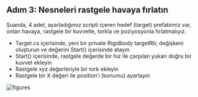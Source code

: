 ## Adım 3: Nesneleri rastgele havaya fırlatın
Şuanda, 4 adet, ayarladığımız scripti içeren hedef (target) prefabimiz var, onları havaya, rastgele bir kuvvetle, torkla ve poziyosyonla fırlatmalıyız.

- Target.cs içerisinde, yeni bir private Rigidbody targetRb; değişkeni oluşturun ve değerini Start() içerisinde atayın
- Start() içerisinde, rastgele değerde bir hız ile çarpılan yukarı doğru bir kuvvet ekleyin
- Rastgele xyz değerleriyle bir tork ekleyin
- Rastgele bir X değeri ile position’ı (konumu) ayarlayın

![figures]()
